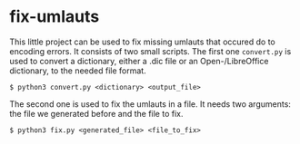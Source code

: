 # fix-umlauts

This little project can be used to fix missing umlauts that occured do to encoding errors. It consists of two small scripts. The first one `convert.py` is used to convert a dictionary, either a .dic file or an Open-/LibreOffice dictionary, to the needed file format.

```
$ python3 convert.py <dictionary> <output_file>
``` 

The second one is used to fix the umlauts in a file. It needs two arguments: the file we generated before and the file to fix. 

```
$ python3 fix.py <generated_file> <file_to_fix>
```
